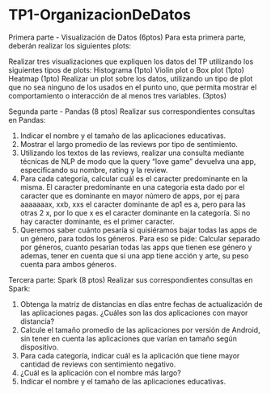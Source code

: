 # TP1-OrganizacionDeDatos
Primera parte - Visualización de Datos (6ptos)
Para esta primera parte, deberán realizar los siguientes plots:

Realizar tres visualizaciones que expliquen los datos del TP utilizando los siguientes tipos de plots:
Histograma (1pto)
Violin plot o Box plot (1pto)
Heatmap (1pto)
Realizar un plot sobre los datos, utilizando un tipo de plot que no sea ninguno de los usados en el punto uno, que permita mostrar el comportamiento o interacción de al menos tres variables. (3ptos)

Segunda parte - Pandas (8 ptos)
Realizar sus correspondientes consultas en Pandas:
1) Indicar el nombre y el tamaño de las aplicaciones educativas.
2) Mostrar el largo promedio de las reviews por tipo de sentimiento.
3) Utilizando los textos de las reviews, realizar una consulta mediante técnicas de NLP de modo que la query “love game” devuelva una app, especificando su nombre, rating y la review.
4) Para cada categoría, calcular cuál es el caracter predominante en la misma. El caracter predominante en una categoria esta dado por el caracter que es dominante en mayor número de apps, por ej para aaaaaaax, xxb, xxs el caracter dominante de ap1 es a, pero para las otras 2 x, por lo que x es el caracter dominante en la categoría. Si no hay caracter dominante, es el primer caracter.
5) Queremos saber cuánto pesaría si quisiéramos bajar todas las apps de un género, para todos los géneros. Para eso se pide: Calcular separado por géneros, cuanto pesarian todas las apps que tienen ese género y ademas, tener en cuenta que si una app tiene acción y arte, su peso cuenta para ambos géneros.

Tercera parte: Spark (8 ptos)
Realizar sus correspondientes consultas en Spark:
1) Obtenga la matriz de distancias en días entre fechas de actualización de las aplicaciones pagas. ¿Cuáles son las dos aplicaciones con mayor distancia?
2) Calcule el tamaño promedio de las aplicaciones por versión de Android, sin tener en cuenta las aplicaciones que varían en tamaño según dispositivo.
3) Para cada categoría, indicar cuál es la aplicación que tiene mayor cantidad de reviews con sentimiento negativo.
4) ¿Cuál es la aplicación con el nombre más largo?
5) Indicar el nombre y el tamaño de las aplicaciones educativas.
